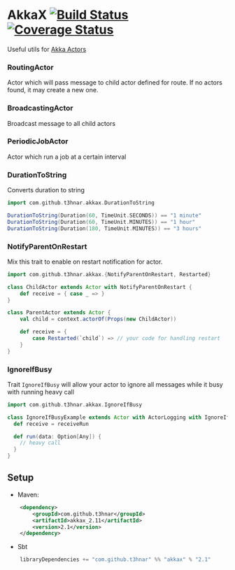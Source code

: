 # AkkaX [![Build Status](https://secure.travis-ci.org/t3hnar/akkax.svg)](http://travis-ci.org/t3hnar/akkax) [![Coverage Status](https://coveralls.io/repos/t3hnar/akkax/badge.svg)](https://coveralls.io/r/t3hnar/akkax)

Useful utils for [Akka Actors](http://http://akka.io)

### RoutingActor
Actor which will pass message to child actor defined for route. If no actors found, it may create a new one.

### BroadcastingActor
Broadcast message to all child actors

### PeriodicJobActor
Actor which run a job at a certain interval

### DurationToString
Converts duration to string

```scala
import com.github.t3hnar.akkax.DurationToString

DurationToString(Duration(60, TimeUnit.SECONDS)) == "1 minute"
DurationToString(Duration(60, TimeUnit.MINUTES)) == "1 hour"
DurationToString(Duration(180, TimeUnit.MINUTES)) == "3 hours"
```

### NotifyParentOnRestart
Mix this trait to enable on restart notification for actor.

```scala
import com.github.t3hnar.akkax.{NotifyParentOnRestart, Restarted}

class ChildActor extends Actor with NotifyParentOnRestart {
    def receive = { case _ => }
}

class ParentActor extends Actor {
    val child = context.actorOf(Props(new ChildActor))

    def receive = {
        case Restarted(`child`) => // your code for handling restart
    }
}
```

### IgnoreIfBusy
Trait `IgnoreIfBusy` will allow your actor to ignore all messages while it busy with running heavy call

```scala
import com.github.t3hnar.akkax.IgnoreIfBusy

class IgnoreIfBusyExample extends Actor with ActorLogging with IgnoreIfBusy {
  def receive = receiveRun

  def run(data: Option[Any]) {
    // heavy call
  }
}
```

## Setup

* Maven:
```xml
    <dependency>
        <groupId>com.github.t3hnar</groupId>
        <artifactId>akkax_2.11</artifactId>
        <version>2.1</version>
    </dependency>
```

* Sbt
```scala
    libraryDependencies += "com.github.t3hnar" %% "akkax" % "2.1"
```